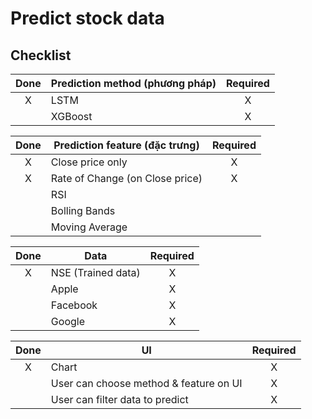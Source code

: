 # Predict stock data

## Checklist

| Done | Prediction method (phương pháp) | Required |
| :--: | ------------------------------- | :------: |
|  X   | LSTM                            |    X     |
|      | XGBoost                         |    X     |

| Done | Prediction feature (đặc trưng)  | Required |
| :--: | ------------------------------- | :------: |
|  X   | Close price only                |    X     |
|  X   | Rate of Change (on Close price) |    X     |
|      | RSI                             |
|      | Bolling Bands                   |
|      | Moving Average                  |

| Done | Data               | Required |
| :--: | ------------------ | :------: |
|  X   | NSE (Trained data) |    X     |
|      | Apple              |    X     |
|      | Facebook           |    X     |
|      | Google             |    X     |

| Done | UI                                     | Required |
| :--: | -------------------------------------- | :------: |
|  X   | Chart                                  |    X     |
|      | User can choose method & feature on UI |    X     |
|      | User can filter data to predict        |    X     |
